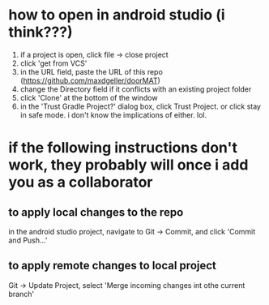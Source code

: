 # how to open in android studio (i think???)
1. if a project is open, click file -> close project
2. click 'get from VCS'
3. in the URL field, paste the URL of this repo (https://github.com/maxdgeller/doorMAT)
4. change the Directory field if it conflicts with an existing project folder
5. click 'Clone' at the bottom of the window
6. in the 'Trust Gradle Project?' dialog box, click Trust Project. or click stay in safe mode. i don't know the implications of either. lol.

# if the following instructions don't work, they probably will once i add you as a collaborator
## to apply local changes to the repo
in the android studio project, navigate to Git -> Commit, and click 'Commit and Push...'
## to apply remote changes to local project
Git -> Update Project, select 'Merge incoming changes int othe current branch'
